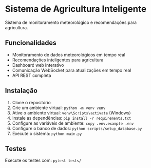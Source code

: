 ﻿# Sistema de Agricultura Inteligente

Sistema de monitoramento meteorológico e recomendações para agricultura.

## Funcionalidades

- Monitoramento de dados meteorológicos em tempo real
- Recomendações inteligentes para agricultura
- Dashboard web interativo
- Comunicação WebSocket para atualizações em tempo real
- API REST completa

## Instalação

1. Clone o repositório
2. Crie um ambiente virtual: `python -m venv venv`
3. Ative o ambiente virtual: `venv\Scripts\activate` (Windows)
4. Instale as dependências: `pip install -r requirements.txt`
5. Configure as variáveis de ambiente: `copy .env.example .env`
6. Configure o banco de dados: `python scripts/setup_database.py`
7. Execute o sistema: `python main.py`

## Testes

Execute os testes com: `pytest tests/`
